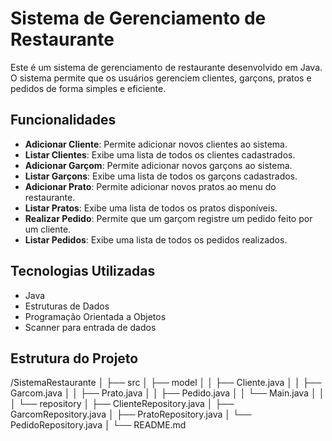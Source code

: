 # Sistema de Gerenciamento de Restaurante

Este é um sistema de gerenciamento de restaurante desenvolvido em Java. O sistema permite que os usuários gerenciem clientes, garçons, pratos e pedidos de forma simples e eficiente.

## Funcionalidades

- **Adicionar Cliente**: Permite adicionar novos clientes ao sistema.
- **Listar Clientes**: Exibe uma lista de todos os clientes cadastrados.
- **Adicionar Garçom**: Permite adicionar novos garçons ao sistema.
- **Listar Garçons**: Exibe uma lista de todos os garçons cadastrados.
- **Adicionar Prato**: Permite adicionar novos pratos ao menu do restaurante.
- **Listar Pratos**: Exibe uma lista de todos os pratos disponíveis.
- **Realizar Pedido**: Permite que um garçom registre um pedido feito por um cliente.
- **Listar Pedidos**: Exibe uma lista de todos os pedidos realizados.

## Tecnologias Utilizadas

- Java
- Estruturas de Dados
- Programação Orientada a Objetos
- Scanner para entrada de dados

## Estrutura do Projeto

/SistemaRestaurante
│
├── src
│   ├── model
│   │   ├── Cliente.java
│   │   ├── Garcom.java
│   │   ├── Prato.java
│   │   ├── Pedido.java
│   │   └── Main.java
│   │
│   └── repository
│       ├── ClienteRepository.java
│       ├── GarcomRepository.java
│       ├── PratoRepository.java
│       └── PedidoRepository.java
│
└── README.md
